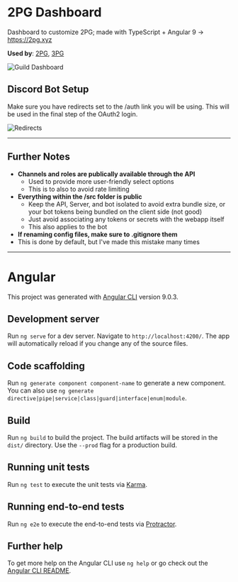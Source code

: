 # 2PG Dashboard
Dashboard to customize 2PG; made with TypeScript + Angular 9 -> https://2pg.xyz

**Used by**: [2PG](https://2pg.xyz), [3PG](https://3pg.xyz)

![Guild Dashboard](https://2pg.xyz/assets/docs/img/dashboard-v0.1.0b.png)

## Discord Bot Setup
Make sure you have redirects set to the /auth link you will be using.
This will be used in the final step of the OAuth2 login.
  
![Redirects](https://i.ibb.co/5TC6Yn3/redirects.png)

---

## Further Notes
- **Channels and roles are publically available through the API**
  - Used to provide more user-friendly select options
  - This is to also to avoid rate limiting
- **Everything within the /src folder is public**
  - Keep the API, Server, and bot isolated to avoid extra bundle size, or your bot tokens being bundled on the client side (not good)
  - Just avoid associating any tokens or secrets with the webapp itself
  - This also applies to the bot
- **If renaming config files, make sure to .gitignore them**
 - This is done by default, but I've made this mistake many times

---

# Angular

This project was generated with [Angular CLI](https://github.com/angular/angular-cli) version 9.0.3.

## Development server

Run `ng serve` for a dev server. Navigate to `http://localhost:4200/`. The app will automatically reload if you change any of the source files.

## Code scaffolding

Run `ng generate component component-name` to generate a new component. You can also use `ng generate directive|pipe|service|class|guard|interface|enum|module`.

## Build

Run `ng build` to build the project. The build artifacts will be stored in the `dist/` directory. Use the `--prod` flag for a production build.

## Running unit tests

Run `ng test` to execute the unit tests via [Karma](https://karma-runner.github.io).

## Running end-to-end tests

Run `ng e2e` to execute the end-to-end tests via [Protractor](http://www.protractortest.org/).

## Further help

To get more help on the Angular CLI use `ng help` or go check out the [Angular CLI README](https://github.com/angular/angular-cli/blob/master/README.md).
